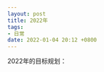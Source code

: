 ```yaml
---
layout: post
title: 2022年
tags: 
- 日常
date: 2022-01-04 20:12 +0800
---
```




2022年的目标规划：



​	







